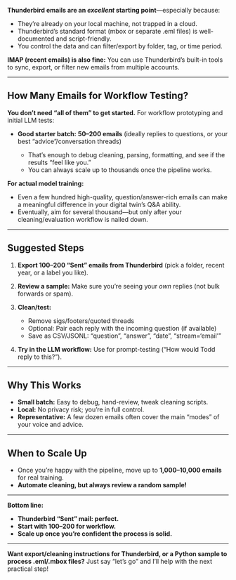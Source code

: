 **Thunderbird emails are an *excellent* starting point**—especially because:

* They’re already on your local machine, not trapped in a cloud.
* Thunderbird’s standard format (mbox or separate .eml files) is well-documented and script-friendly.
* You control the data and can filter/export by folder, tag, or time period.

**IMAP (recent emails) is also fine:** You can use Thunderbird’s built-in tools to sync, export, or filter new emails from multiple accounts.

---

## **How Many Emails for Workflow Testing?**

**You don’t need “all of them” to get started.**
For workflow prototyping and initial LLM tests:

* **Good starter batch:** **50–200 emails** (ideally replies to questions, or your best “advice”/conversation threads)

  * That’s enough to debug cleaning, parsing, formatting, and see if the results “feel like you.”
  * You can always scale up to thousands once the pipeline works.

**For actual model training:**

* Even a few hundred high-quality, question/answer-rich emails can make a meaningful difference in your digital twin’s Q\&A ability.
* Eventually, aim for several thousand—but only after your cleaning/evaluation workflow is nailed down.

---

## **Suggested Steps**

1. **Export 100–200 “Sent” emails from Thunderbird** (pick a folder, recent year, or a label you like).
2. **Review a sample:** Make sure you’re seeing your *own* replies (not bulk forwards or spam).
3. **Clean/test:**

   * Remove sigs/footers/quoted threads
   * Optional: Pair each reply with the incoming question (if available)
   * Save as CSV/JSONL: “question”, “answer”, “date”, “stream=‘email’”
4. **Try in the LLM workflow:** Use for prompt-testing (“How would Todd reply to this?”).

---

## **Why This Works**

* **Small batch:** Easy to debug, hand-review, tweak cleaning scripts.
* **Local:** No privacy risk; you’re in full control.
* **Representative:** A few dozen emails often cover the main “modes” of your voice and advice.

---

## **When to Scale Up**

* Once you’re happy with the pipeline, move up to **1,000–10,000 emails** for real training.
* **Automate cleaning, but always review a random sample!**

---

**Bottom line:**

* **Thunderbird “Sent” mail: perfect.**
* **Start with 100–200 for workflow.**
* **Scale up once you’re confident the process is solid.**

---

**Want export/cleaning instructions for Thunderbird, or a Python sample to process .eml/.mbox files?**
Just say “let’s go” and I’ll help with the next practical step!
